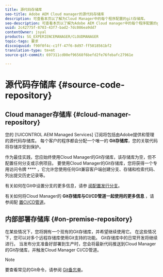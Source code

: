 ```yaml
---
title: 源代码存储库
seo-title: Adobe AEM Cloud manager的源代码存储库
description: 可查看本页以了解为Cloud Manager中的每个程序配置的git存储库。
seo-description: 可查看本页以了解为Adobe AEM Cloud manager中的每个程序配置的git存储库。
uuid: 2c42775f-8703-43f7-bad2-7dc086ea9dd7
contentOwner: jsyal
products: SG_EXPERIENCEMANAGER/CLOUDMANAGER
topic-tags: 要求
discoiquuid: f90f0f4c-c1ff-47f6-8d97-ff5018561bf2
translation-type: tm+mt
source-git-commit: 697311cd00ef96568f6befd2fe76febafc27961e

---
```



# 源代码存储库 {#source-code-repository}

## Cloud manager存储库 {#cloud-manager-repository}

您的 [!UICONTROL AEM Managed Services] 订阅将包括由Adobe提供和管理的源代码存储库。 每个客户的程序都会分配一个唯一的 **Git存储库**，您的关联代码将存储并受到保护。

作为最佳实践，您应始终使用Cloud Manager的Git存储库，该存储库为空，但不配置任何分支或示例项目。 要使用Cloud Manager的Git存储库，您将获得一个专用访问令牌 **** ，它允许您使用任何Git兼容客户端创建分支、存储和检索代码、列出提交历史记录等。

有关如何在Git中设置分支的更多信息，请参 [阅配置发行分支](configure-your-release-branches.md)。

有关如何将Cloud Manager的 **Git存储库与CI/CD管道一起使用的更多信息** ，请参阅配 [置CI/CD管道](configuring-pipeline.md)。

## 内部部署存储库 {#on-premise-repository}

在某些情况下，您将拥有一个现有的Git存储库，并希望继续使用它。 在这些情况下，您可以对多个远程存储库使用Git支持的功能。 Git存储库中的日常开发将继续进行。 当发布分支准备好部署到生产时，您会将最新代码推送到Cloud Manager的Git存储库，并触发Cloud Manager CI/CD管道。

>[!NOTE]
>
>要查看常见的Git命令，请参阅 [Git备忘单](https://education.github.com/git-cheat-sheet-education.pdf)。

